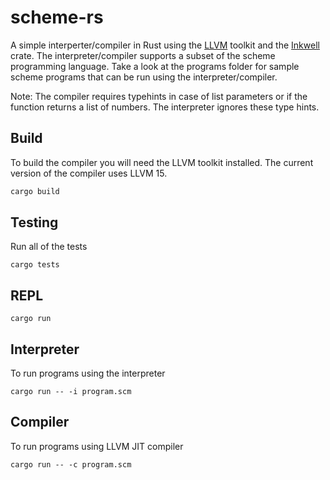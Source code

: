 # scheme-rs

A simple interperter/compiler in Rust using the [LLVM](https://llvm.org/) toolkit and the [Inkwell](https://thedan64.github.io/inkwell/inkwell/index.html) crate. The interpreter/compiler supports a subset of the scheme programming language. Take a look at the programs folder for sample scheme programs that can be run using the interpreter/compiler.

Note: The compiler requires typehints in case of list parameters or if the function returns a list of numbers. The interpreter ignores these type hints.

## Build
To build the compiler you will need the LLVM toolkit installed. The current version of the compiler uses LLVM 15.

```bash
cargo build
```

## Testing

Run all of the tests

```
cargo tests
```

## REPL

```
cargo run
```

## Interpreter

To run programs using the interpreter

```
cargo run -- -i program.scm
```

## Compiler

To run programs using LLVM JIT compiler

```
cargo run -- -c program.scm
```
